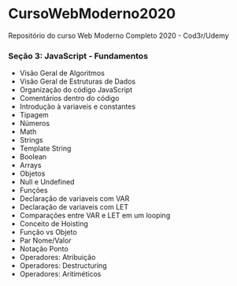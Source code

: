 # CursoWebModerno2020
Repositório do curso Web Moderno Completo 2020 - Cod3r/Udemy

### Seção 3: JavaScript - Fundamentos
* Visão Geral de Algoritmos
* Visão Geral de Estruturas de Dados
* Organização do código JavaScript
* Comentários dentro do código
* Introdução à variaveis e constantes
* Tipagem
* Números
* Math
* Strings
* Template String
* Boolean
* Arrays
* Objetos
* Null e Undefined
* Funções
* Declaração de variaveis com VAR
* Declaração de variaveis com LET
* Comparações entre VAR e LET em um looping
* Conceito de Hoisting
* Função vs Objeto
* Par Nome/Valor
* Notação Ponto
* Operadores: Atribuição
* Operadores: Destructuring
* Operadores: Aritiméticos